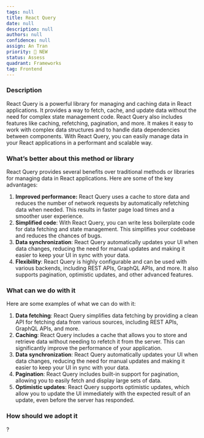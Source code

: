```yaml
---
tags: null
title: React Query
date: null
description: null
authors: null
confidence: null
assign: An Tran
priority: 🌟 NEW
status: Assess
quadrant: Frameworks
tag: Frontend
---
```


<!-- table_of_contents 570b108f-a120-4523-863c-a37915aee880 -->

### Description
React Query is a powerful library for managing and caching data in React applications. It provides a way to fetch, cache, and update data without the need for complex state management code. React Query also includes features like caching, refetching, pagination, and more. It makes it easy to work with complex data structures and to handle data dependencies between components. With React Query, you can easily manage data in your React applications in a performant and scalable way.

### What’s better about this method or library
React Query provides several benefits over traditional methods or libraries for managing data in React applications. Here are some of the key advantages:

1. **Improved performance:** React Query uses a cache to store data and reduces the number of network requests by automatically refetching data when needed. This results in faster page load times and a smoother user experience.
1. **Simplified code**: With React Query, you can write less boilerplate code for data fetching and state management. This simplifies your codebase and reduces the chances of bugs.
1. **Data synchronization**: React Query automatically updates your UI when data changes, reducing the need for manual updates and making it easier to keep your UI in sync with your data.
1. **Flexibility**: React Query is highly configurable and can be used with various backends, including REST APIs, GraphQL APIs, and more. It also supports pagination, optimistic updates, and other advanced features.

### What can we do with it
Here are some examples of what we can do with it:

1. **Data fetching**: React Query simplifies data fetching by providing a clean API for fetching data from various sources, including REST APIs, GraphQL APIs, and more.
1. **Caching**: React Query includes a cache that allows you to store and retrieve data without needing to refetch it from the server. This can significantly improve the performance of your application.
1. **Data synchronization**: React Query automatically updates your UI when data changes, reducing the need for manual updates and making it easier to keep your UI in sync with your data.
1. **Pagination**: React Query includes built-in support for pagination, allowing you to easily fetch and display large sets of data.
1. **Optimistic updates**: React Query supports optimistic updates, which allow you to update the UI immediately with the expected result of an update, even before the server has responded.

### How should we adopt it
?

<!-- child_database 0be2c93b-585a-4e11-b209-81b091689bd8 -->
